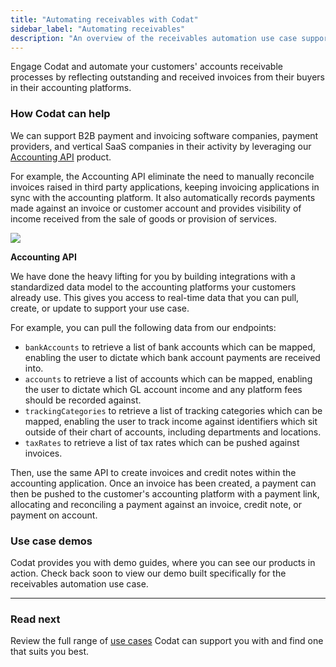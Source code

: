 ```yaml
---
title: "Automating receivables with Codat"
sidebar_label: "Automating receivables"
description: "An overview of the receivables automation use case supported by Codat"
---
```


Engage Codat and automate your customers' accounts receivable processes by reflecting outstanding and received invoices from their buyers in their accounting platforms.

### How Codat can help

We can support B2B payment and invoicing software companies, payment providers, and vertical SaaS companies in their activity by leveraging our [Accounting API](/accounting-api/overview) product. 

For example, the Accounting API eliminate the need to manually reconcile invoices raised in third party applications, keeping invoicing applications in sync with the accounting platform. It also automatically records payments made against an invoice or customer account and provides visibility of income received from the sale of goods or provision of services.

![](/img/use-cases/summary-pages/fad7ec95-4automating-receivables.png)

**Accounting API**

We have done the heavy lifting for you by building integrations with a standardized data model to the accounting platforms your customers already use. This gives you access to real-time data that you can pull, create, or update to support your use case.

For example, you can pull the following data from our endpoints:

- `bankAccounts` to retrieve a list of bank accounts which can be mapped, enabling the user to dictate which bank account payments are received into.
- `accounts` to retrieve a list of accounts which can be mapped, enabling the user to dictate which GL account  income and any platform fees should be recorded against.
- `trackingCategories` to retrieve a list of tracking categories which can be mapped, enabling the user to track income against identifiers which sit outside of their chart of accounts, including departments and locations.
- `taxRates` to retrieve a list of tax rates which can be pushed against invoices.

Then, use the same API to create invoices and credit notes within the accounting application. Once an invoice has been created, a payment can then be pushed to the customer's accounting platform with a payment link, allocating and reconciling a payment against an invoice, credit note, or payment on account. 

### Use case demos

Codat provides you with demo guides, where you can see our products in action. Check back soon to view our demo built specifically for the receivables automation use case.

---

### Read next

Review the full range of [use cases](/usecases/overview) Codat can support you with and find one that suits you best.